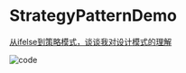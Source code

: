 # StrategyPatternDemo
[从ifelse到策略模式，谈谈我对设计模式的理解](https://blog.csdn.net/weixin_43461520/article/details/127138585)



![code](https://gitee.com/RobodLee/image_store/raw/master/Java/Quartz/code.jpg)

